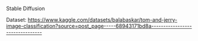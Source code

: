 Stable Diffusion

Dataset: https://www.kaggle.com/datasets/balabaskar/tom-and-jerry-image-classification?source=post_page-----68943171bd8a--------------------------------
